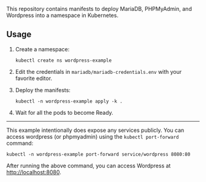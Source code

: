 This repository contains manifests to deploy MariaDB, PHPMyAdmin, and Wordpress into a namespace in Kubernetes.

## Usage

1. Create a namespace:

    ```
    kubectl create ns wordpress-example
    ```

1. Edit the credentials in `mariadb/mariadb-credentials.env` with your favorite editor.

1. Deploy the manifests:

    ```
    kubectl -n wordpress-example apply -k .
    ```

1. Wait for all the pods to become Ready.

---

This example intentionally does expose any services publicly. You can access wordpress (or phpmyadmin) using the `kubectl port-forward` command:

```
kubectl -n wordpress-example port-forward service/wordpress 8080:80
```

After running the above command, you can access Wordpress at <http://localhost:8080>.
